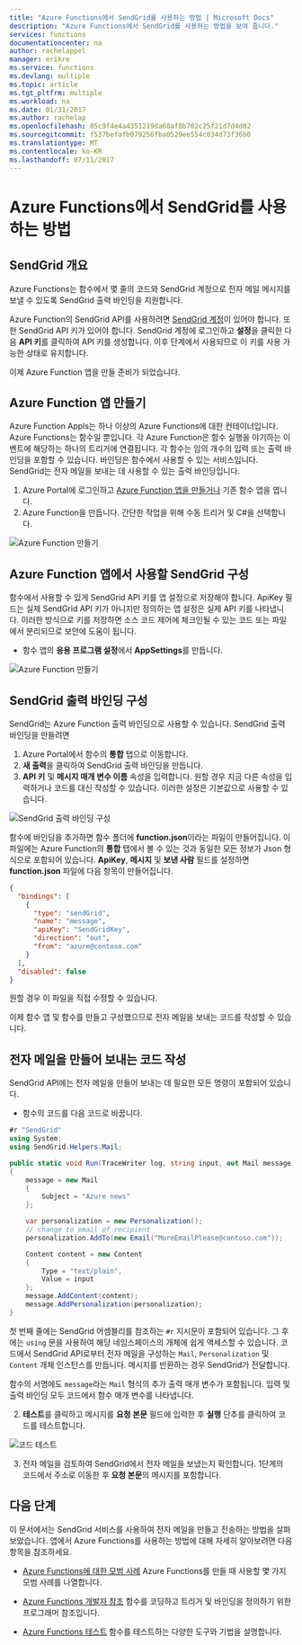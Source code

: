 ```yaml
---
title: "Azure Functions에서 SendGrid를 사용하는 방법 | Microsoft Docs"
description: "Azure Functions에서 SendGrid를 사용하는 방법을 보여 줍니다."
services: functions
documentationcenter: na
author: rachelappel
manager: erikre
ms.service: functions
ms.devlang: multiple
ms.topic: article
ms.tgt_pltfrm: multiple
ms.workload: na
ms.date: 01/31/2017
ms.author: rachelap
ms.openlocfilehash: 05c9f4e4a4351219da68af8b702c25f21d7d4d02
ms.sourcegitcommit: f537befafb079256fba0529ee554c034d73f36b0
ms.translationtype: MT
ms.contentlocale: ko-KR
ms.lasthandoff: 07/11/2017
---
```

# <a name="how-to-use-sendgrid-in-azure-functions"></a>Azure Functions에서 SendGrid를 사용하는 방법

## <a name="sendgrid-overview"></a>SendGrid 개요

Azure Functions는 함수에서 몇 줄의 코드와 SendGrid 계정으로 전자 메일 메시지를 보낼 수 있도록 SendGrid 출력 바인딩을 지원합니다.

Azure Function의 SendGrid API를 사용하려면 [SendGrid 계정](http://SendGrid.com)이 있어야 합니다. 또한 SendGrid API 키가 있어야 합니다. SendGrid 계정에 로그인하고 **설정**을 클릭한 다음 **API 키**를 클릭하여 API 키를 생성합니다. 이후 단계에서 사용되므로 이 키를 사용 가능한 상태로 유지합니다.

이제 Azure Function 앱을 만들 준비가 되었습니다.

## <a name="create-an-azure-function-app"></a>Azure Function 앱 만들기 

Azure Function Appls는 하나 이상의 Azure Functions에 대한 컨테이너입니다. Azure Functions는 함수일 뿐입니다. 각 Azure Function은 함수 실행을 야기하는 이벤트에 해당하는 하나의 트리거에 연결됩니다.
각 함수는 임의 개수의 입력 또는 출력 바인딩을 포함할 수 있습니다. 바인딩은 함수에서 사용할 수 있는 서비스입니다. SendGrid는 전자 메일을 보내는 데 사용할 수 있는 출력 바인딩입니다. 

1. Azure Portal에 로그인하고 [Azure Function 앱을 만들거나](https://docs.microsoft.com/azure/azure-functions/functions-create-first-azure-function) 기존 함수 앱을 엽니다. 
2. Azure Function을 만듭니다. 간단한 작업을 위해 수동 트리거 및 C#을 선택합니다. 

 ![Azure Function 만들기](./media/functions-how-to-use-sendgrid/functions-new-function-manual-trigger-page.png)

## <a name="configure-sendgrid-for-use-in-an-azure-function-app"></a>Azure Function 앱에서 사용할 SendGrid 구성

함수에서 사용할 수 있게 SendGrid API 키를 앱 설정으로 저장해야 합니다. ApiKey 필드는 실제 SendGrid API 키가 아니지만 정의하는 앱 설정은 실제 API 키를 나타냅니다. 이러한 방식으로 키를 저장하면 소스 코드 제어에 체크인될 수 있는 코드 또는 파일에서 분리되므로 보안에 도움이 됩니다.

- 함수 앱의 **응용 프로그램 설정**에서 **AppSettings**를 만듭니다.

 ![Azure Function 만들기](./media/functions-how-to-use-sendgrid/functions-configure-sendgrid-api-key-app-settings.png)

## <a name="configure-sendgrid-output-bindings"></a>SendGrid 출력 바인딩 구성

SendGrid는 Azure Function 출력 바인딩으로 사용할 수 있습니다. SendGrid 출력 바인딩을 만들려면

1. Azure Portal에서 함수의 **통합** 탭으로 이동합니다.
2. **새 출력**을 클릭하여 SendGrid 출력 바인딩을 만듭니다.
3. **API 키** 및 **메시지 매개 변수 이름** 속성을 입력합니다. 원할 경우 지금 다른 속성을 입력하거나 코드를 대신 작성할 수 있습니다. 이러한 설정은 기본값으로 사용할 수 있습니다.

 ![SendGrid 출력 바인딩 구성](./media/functions-how-to-use-sendgrid/functions-configure-sendgrid-output-bindings.png)

함수에 바인딩을 추가하면 함수 폴더에 **function.json**이라는 파일이 만들어집니다. 이 파일에는 Azure Function의 **통합** 탭에서 볼 수 있는 것과 동일한 모든 정보가 Json 형식으로 포함되어 있습니다. **ApiKey**, **메시지** 및 **보낸 사람** 필드를 설정하면 **function.json** 파일에 다음 항목이 만들어집니다. 

```json
{
  "bindings": [    
    {
      "type": "sendGrid",
      "name": "message",
      "apiKey": "SendGridKey",
      "direction": "out",
      "from": "azure@contoso.com"
    }
  ],
  "disabled": false
}
```

원할 경우 이 파일을 직접 수정할 수 있습니다.

이제 함수 앱 및 함수를 만들고 구성했으므로 전자 메일을 보내는 코드를 작성할 수 있습니다.

## <a name="write-code-that-creates-and-sends-email"></a>전자 메일을 만들어 보내는 코드 작성

SendGrid API에는 전자 메일을 만들어 보내는 데 필요한 모든 명령이 포함되어 있습니다.  

- 함수의 코드를 다음 코드로 바꿉니다.

```cs
#r "SendGrid"
using System;
using SendGrid.Helpers.Mail;

public static void Run(TraceWriter log, string input, out Mail message)
{
    message = new Mail
    {        
        Subject = "Azure news"          
    };

    var personalization = new Personalization();
    // change to email of recipient
    personalization.AddTo(new Email("MoreEmailPlease@contoso.com"));   

    Content content = new Content
    {
        Type = "text/plain",
        Value = input
    };
    message.AddContent(content);
    message.AddPersonalization(personalization);
}
```

첫 번째 줄에는 SendGrid 어셈블리를 참조하는 ```#r``` 지시문이 포함되어 있습니다. 그 후에는 ```using``` 문을 사용하여 해당 네임스페이스의 개체에 쉽게 액세스할 수 있습니다. 코드에서 SendGrid API로부터 전자 메일을 구성하는 ```Mail```, ```Personalization``` 및 ```Content``` 개체 인스턴스를 만듭니다. 메시지를 반환하는 경우 SendGrid가 전달합니다. 

함수의 서명에도 ```message```라는 ```Mail``` 형식의 추가 출력 매개 변수가 포함됩니다. 입력 및 출력 바인딩 모두 코드에서 함수 매개 변수를 나타냅니다. 

2. **테스트**를 클릭하고 메시지를 **요청 본문** 필드에 입력한 후 **실행** 단추를 클릭하여 코드를 테스트합니다.

 ![코드 테스트](./media/functions-how-to-use-sendgrid/functions-develop-test-sendgrid.png)

3. 전자 메일을 검토하여 SendGrid에서 전자 메일을 보냈는지 확인합니다. 1단계의 코드에서 주소로 이동한 후 **요청 본문**의 메시지를 포함합니다.

## <a name="next-steps"></a>다음 단계
이 문서에서는 SendGrid 서비스를 사용하여 전자 메일을 만들고 전송하는 방법을 살펴보았습니다. 앱에서 Azure Functions를 사용하는 방법에 대해 자세히 알아보려면 다음 항목을 참조하세요. 

- [Azure Functions에 대한 모범 사례](functions-best-practices.md) Azure Functions를 만들 때 사용할 몇 가지 모범 사례를 나열합니다.

- [Azure Functions 개발자 참조](functions-reference.md) 함수를 코딩하고 트리거 및 바인딩을 정의하기 위한 프로그래머 참조입니다.

- [Azure Functions 테스트](functions-test-a-function.md) 함수를 테스트하는 다양한 도구와 기법을 설명합니다.